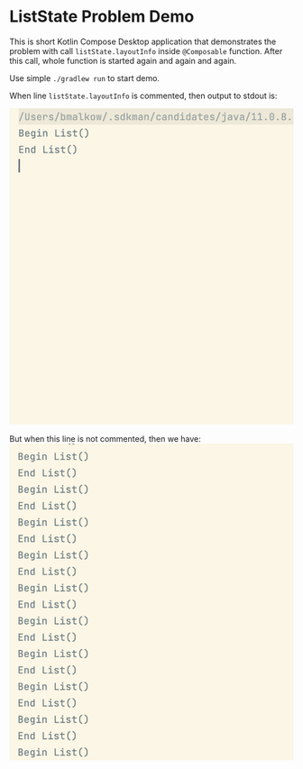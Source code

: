 # ListState Problem Demo

This is short Kotlin Compose Desktop application that demonstrates the problem with call `listState.layoutInfo` inside `@Composable` function.
After this call, whole function is started again and again and again.

Use simple `./gradlew run` to start demo.

When line `listState.layoutInfo` is commented, then output to stdout is:

![result_with_call.png](result_without_call.png)

But when this line is not commented, then we have:
![result_with_call.png](result_with_call.png)